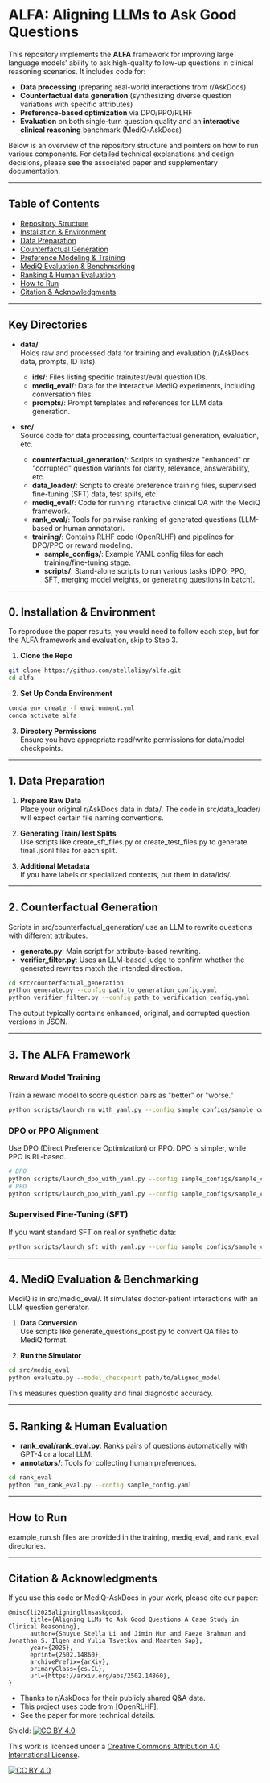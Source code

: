 # ALFA: Aligning LLMs to Ask Good Questions

This repository implements the **ALFA** framework for improving large language models’ ability to ask high-quality follow-up questions in clinical reasoning scenarios. It includes code for:

- **Data processing** (preparing real-world interactions from r/AskDocs)  
- **Counterfactual data generation** (synthesizing diverse question variations with specific attributes)  
- **Preference-based optimization** via DPO/PPO/RLHF  
- **Evaluation** on both single-turn question quality and an **interactive clinical reasoning** benchmark (MediQ-AskDocs)

Below is an overview of the repository structure and pointers on how to run various components. For detailed technical explanations and design decisions, please see the associated paper and supplementary documentation.

---

## Table of Contents
- [Repository Structure](#repository-structure)  
- [Installation & Environment](#installation--environment)  
- [Data Preparation](#data-preparation)  
- [Counterfactual Generation](#counterfactual-generation)  
- [Preference Modeling & Training](#preference-modeling--training)  
- [MediQ Evaluation & Benchmarking](#mediq-evaluation--benchmarking)  
- [Ranking & Human Evaluation](#ranking--human-evaluation)  
- [How to Run](#how-to-run)  
- [Citation & Acknowledgments](#citation--acknowledgments)

---


## Key Directories

- **data/**  
  Holds raw and processed data for training and evaluation (r/AskDocs data, prompts, ID lists).  
  - **ids/**: Files listing specific train/test/eval question IDs.  
  - **mediq_eval/**: Data for the interactive MediQ experiments, including conversation files.  
  - **prompts/**: Prompt templates and references for LLM data generation.

- **src/**  
  Source code for data processing, counterfactual generation, evaluation, etc.  
  - **counterfactual_generation/**: Scripts to synthesize "enhanced" or "corrupted" question variants for clarity, relevance, answerability, etc.  
  - **data_loader/**: Scripts to create preference training files, supervised fine-tuning (SFT) data, test splits, etc.  
  - **mediq_eval/**: Code for running interactive clinical QA with the MediQ framework.
  - **rank_eval/**: Tools for pairwise ranking of generated questions (LLM-based or human annotator).
  - **training/**: Contains RLHF code (OpenRLHF) and pipelines for DPO/PPO or reward modeling.
    - **sample_configs/**: Example YAML config files for each training/fine-tuning stage.
    - **scripts/**: Stand-alone scripts to run various tasks (DPO, PPO, SFT, merging model weights, or generating questions in batch).
---

## 0. Installation & Environment

To reproduce the paper results, you would need to follow each step, but for the ALFA framework and evaluation, skip to Step 3. 
1. **Clone the Repo**  
```bash
git clone https://github.com/stellalisy/alfa.git
cd alfa
```

2. **Set Up Conda Environment**  
```bash
conda env create -f environment.yml
conda activate alfa
```

3. **Directory Permissions**  
Ensure you have appropriate read/write permissions for data/model checkpoints.

---

## 1. Data Preparation

1. **Prepare Raw Data**  
   Place your original r/AskDocs data in data/. The code in src/data_loader/ will expect certain file naming conventions.

2. **Generating Train/Test Splits**  
   Use scripts like create_sft_files.py or create_test_files.py to generate final .jsonl files for each split.

3. **Additional Metadata**  
   If you have labels or specialized contexts, put them in data/ids/.

---

## 2. Counterfactual Generation

Scripts in src/counterfactual_generation/ use an LLM to rewrite questions with different attributes.

- **generate.py**: Main script for attribute-based rewriting.  
- **verifier_filter.py**: Uses an LLM-based judge to confirm whether the generated rewrites match the intended direction.

```bash
cd src/counterfactual_generation
python generate.py --config path_to_generation_config.yaml
python verifier_filter.py --config path_to_verification_config.yaml
```

The output typically contains enhanced, original, and corrupted question versions in JSON.

---

## 3. The ALFA Framework

### Reward Model Training
Train a reward model to score question pairs as "better" or "worse."

```bash
python scripts/launch_rm_with_yaml.py --config sample_configs/sample_config_rm.yaml
```

### DPO or PPO Alignment
Use DPO (Direct Preference Optimization) or PPO. DPO is simpler, while PPO is RL-based.

```bash
# DPO
python scripts/launch_dpo_with_yaml.py --config sample_configs/sample_config_dpo.yaml
# PPO
python scripts/launch_ppo_with_yaml.py --config sample_configs/sample_config_ppo.yaml
```

### Supervised Fine-Tuning (SFT)
If you want standard SFT on real or synthetic data:

```bash
python scripts/launch_sft_with_yaml.py --config sample_configs/sample_config_sft.yaml
```

---

## 4. MediQ Evaluation & Benchmarking

MediQ is in src/mediq_eval/. It simulates doctor-patient interactions with an LLM question generator.

1. **Data Conversion**  
   Use scripts like generate_questions_post.py to convert QA files to MediQ format.

2. **Run the Simulator**  
```bash
cd src/mediq_eval
python evaluate.py --model_checkpoint path/to/aligned_model
```

This measures question quality and final diagnostic accuracy.

---

## 5. Ranking & Human Evaluation

- **rank_eval/rank_eval.py**: Ranks pairs of questions automatically with GPT-4 or a local LLM.  
- **annotators/**: Tools for collecting human preferences.

```bash
cd rank_eval
python run_rank_eval.py --config sample_config.yaml
```

---

## How to Run

example_run.sh files are provided in the training, mediq_eval, and rank_eval directories.

---

## Citation & Acknowledgments

If you use this code or MediQ-AskDocs in your work, please cite our paper:

```
@misc{li2025aligningllmsaskgood,
      title={Aligning LLMs to Ask Good Questions A Case Study in Clinical Reasoning},
      author={Shuyue Stella Li and Jimin Mun and Faeze Brahman and Jonathan S. Ilgen and Yulia Tsvetkov and Maarten Sap},
      year={2025},
      eprint={2502.14860},
      archivePrefix={arXiv},
      primaryClass={cs.CL},
      url={https://arxiv.org/abs/2502.14860},
}
```

- Thanks to r/AskDocs for their publicly shared Q&A data.
- This project uses code from [OpenRLHF].
- See the paper for more technical details.

Shield: [![CC BY 4.0][cc-by-shield]][cc-by]

This work is licensed under a
[Creative Commons Attribution 4.0 International License][cc-by].

[![CC BY 4.0][cc-by-image]][cc-by]

[cc-by]: http://creativecommons.org/licenses/by/4.0/
[cc-by-image]: https://i.creativecommons.org/l/by/4.0/88x31.png
[cc-by-shield]: https://img.shields.io/badge/License-CC%20BY%204.0-lightgrey.svg
